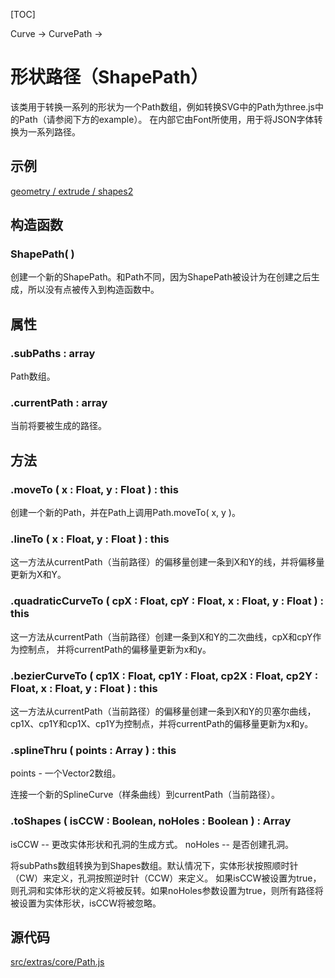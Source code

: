 [TOC]



Curve → CurvePath →

# 形状路径（ShapePath）

该类用于转换一系列的形状为一个Path数组，例如转换SVG中的Path为three.js中的Path（请参阅下方的example）。 在内部它由Font所使用，用于将JSON字体转换为一系列路径。

## 示例

[geometry / extrude / shapes2](http://www.webgl3d.cn/threejs/examples/#webgl_geometry_extrude_shapes2)

## 构造函数

### ShapePath( )

创建一个新的ShapePath。和Path不同，因为ShapePath被设计为在创建之后生成，所以没有点被传入到构造函数中。

## 属性

### .subPaths : array

Path数组。

### .currentPath : array

当前将要被生成的路径。

## 方法

### .moveTo ( x : Float, y : Float ) : this

创建一个新的Path，并在Path上调用Path.moveTo( x, y )。

### .lineTo ( x : Float, y : Float ) : this

这一方法从currentPath（当前路径）的偏移量创建一条到X和Y的线，并将偏移量更新为X和Y。

### .quadraticCurveTo ( cpX : Float, cpY : Float, x : Float, y : Float ) : this

这一方法从currentPath（当前路径）创建一条到X和Y的二次曲线，cpX和cpY作为控制点， 并将currentPath的偏移量更新为x和y。

### .bezierCurveTo ( cp1X : Float, cp1Y : Float, cp2X : Float, cp2Y : Float, x : Float, y : Float ) : this

这一方法从currentPath（当前路径）的偏移量创建一条到X和Y的贝塞尔曲线， cp1X、cp1Y和cp1X、cp1Y为控制点，并将currentPath的偏移量更新为x和y。

### .splineThru ( points : Array ) : this

points - 一个Vector2数组。

连接一个新的SplineCurve（样条曲线）到currentPath（当前路径）。

### .toShapes ( isCCW : Boolean, noHoles : Boolean ) : Array

isCCW -- 更改实体形状和孔洞的生成方式。
noHoles -- 是否创建孔洞。

将subPaths数组转换为到Shapes数组。默认情况下，实体形状按照顺时针（CW）来定义，孔洞按照逆时针（CCW）来定义。 如果isCCW被设置为true，则孔洞和实体形状的定义将被反转。如果noHoles参数设置为true，则所有路径将被设置为实体形状，isCCW将被忽略。

## 源代码

[src/extras/core/Path.js](https://github.com/mrdoob/three.js/blob/master/src/extras/core/Path.js)
